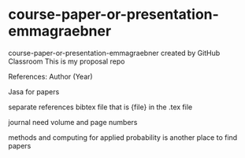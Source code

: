 # course-paper-or-presentation-emmagraebner
course-paper-or-presentation-emmagraebner created by GitHub Classroom
This is my proposal repo 

References: Author (Year)

Jasa for papers 

separate references bibtex file that is {file} in the .tex file 

journal need volume and page numbers 

methods and computing for applied probability is another place to find papers 
